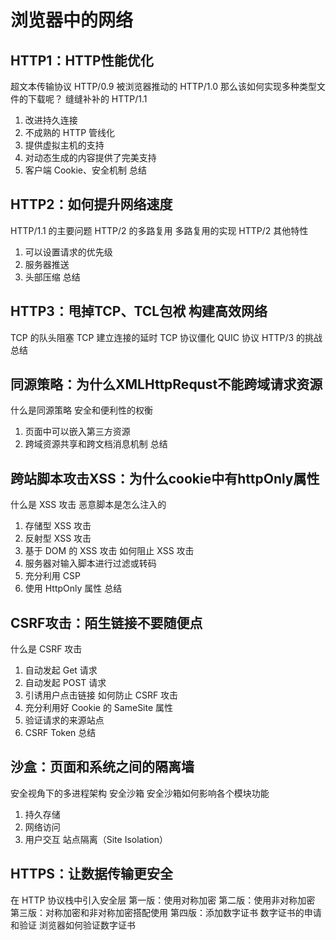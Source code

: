 
# 浏览器中的网络

## HTTP1：HTTP性能优化

超文本传输协议 HTTP/0.9
被浏览器推动的 HTTP/1.0
那么该如何实现多种类型文件的下载呢？
缝缝补补的 HTTP/1.1

1. 改进持久连接
2. 不成熟的 HTTP 管线化
3. 提供虚拟主机的支持
4. 对动态生成的内容提供了完美支持
5. 客户端 Cookie、安全机制
总结

## HTTP2：如何提升网络速度

HTTP/1.1 的主要问题
HTTP/2 的多路复用
多路复用的实现
HTTP/2 其他特性

1. 可以设置请求的优先级
2. 服务器推送
3. 头部压缩
总结

## HTTP3：甩掉TCP、TCL包袱 构建高效网络

TCP 的队头阻塞
TCP 建立连接的延时
TCP 协议僵化
QUIC 协议
HTTP/3 的挑战
总结

## 同源策略：为什么XMLHttpRequst不能跨域请求资源

什么是同源策略
安全和便利性的权衡

1. 页面中可以嵌入第三方资源
2. 跨域资源共享和跨文档消息机制
总结

## 跨站脚本攻击XSS：为什么cookie中有httpOnly属性

什么是 XSS 攻击
恶意脚本是怎么注入的

1. 存储型 XSS 攻击
2. 反射型 XSS 攻击
3. 基于 DOM 的 XSS 攻击
如何阻止 XSS 攻击
1. 服务器对输入脚本进行过滤或转码
2. 充分利用 CSP
3. 使用 HttpOnly 属性
总结

## CSRF攻击：陌生链接不要随便点

什么是 CSRF 攻击

1. 自动发起 Get 请求
2. 自动发起 POST 请求
3. 引诱用户点击链接
如何防止 CSRF 攻击
1. 充分利用好 Cookie 的 SameSite 属性
2. 验证请求的来源站点
3. CSRF Token
总结

## 沙盒：页面和系统之间的隔离墙

安全视角下的多进程架构
安全沙箱
安全沙箱如何影响各个模块功能

1. 持久存储
2. 网络访问
3. 用户交互
站点隔离（Site Isolation）

## HTTPS：让数据传输更安全

在 HTTP 协议栈中引入安全层
第一版：使用对称加密
第二版：使用非对称加密
第三版：对称加密和非对称加密搭配使用
第四版：添加数字证书
数字证书的申请和验证
浏览器如何验证数字证书
